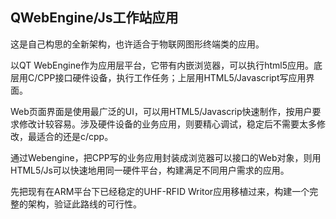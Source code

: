 ## QWebEngine/Js工作站应用 ##

这是自己构思的全新架构，也许适合于物联网图形终端类的应用。

以QT WebEngine作为应用层平台，它带有内嵌浏览器，可以执行html5应用。底层用C/CPP接口硬件设备，执行工作任务；上层用HTML5/Javascript写应用界面。

Web页面界面是使用最广泛的UI，可以用HTML5/Javascrip快速制作，按用户要求修改计较容易。涉及硬件设备的业务应用，则要精心调试，稳定后不需要太多修改，最适合的还是c/cpp。

通过Webengine，把CPP写的业务应用封装成浏览器可以接口的Web对象，则用HTML5/Js可以快速地用同一硬件平台，构建满足不同用户需求的应用。


先把现有在ARM平台下已经稳定的UHF-RFID Writor应用移植过来，构建一个完整的架构，验证此路线的可行性。
